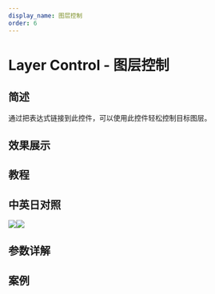 ```yaml
---
display_name: 图层控制
order: 6
---
```


# Layer Control - 图层控制

## 简述

通过把表达式链接到此控件，可以使用此控件轻松控制目标图层。

## 效果展示

## 教程

## 中英日对照

![](https://mir.yuelili.com/user/AE/effects/AE-Effects-Expression-Controls-Layer_Control.png)![](https://mir.yuelili.com/user/AE/effects/AE-Effects-Expression-Controls-Layer_Control_cn.png)

## 参数详解

## 案例
